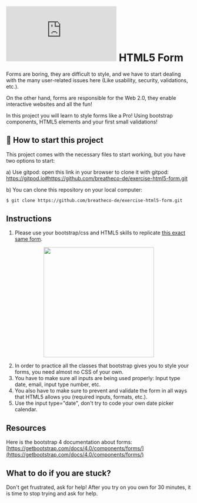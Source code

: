 # ![alt text](https://assets.breatheco.de/apis/img/images.php?blob&random&cat=icon&tags=breathecode,32)  HTML5 Form

Forms are boring, they are difficult to style, and we have to start dealing with the many user-related issues here (Like usability, security, validations, etc.).

On the other hand, forms are responsible for the Web 2.0, they enable interactive websites and all the fun!

In this project you will learn to style forms like a Pro! Using bootstrap components, HTML5 elements and your first small validations!

## 🌱  How to start this project

This project comes with the necessary files to start working, but you have two options to start:

a) Use gitpod: open this link in your browser to clone it with gitpod: https://gitpod.io#https://github.com/breatheco-de/exercise-html5-form.git

b) You can clone this repository on your local computer:
```sh
$ git clone https://github.com/breatheco-de/exercise-html5-form.git
````

## Instructions

1. Please use your bootstrap/css and HTML5 skills to replicate [this exact same form](https://github.com/breatheco-de/html5-form/blob/master/preview.png?raw=true).

<p align="center"><img src="https://github.com/breatheco-de/html5-form/blob/master/preview.png?raw=true" height="300" /></p>

2. In order to practice all the classes that bootstrap gives you to style your forms, you need almost no CSS of your own.
3. You have to make sure all inputs are being used properly: Input type date, email, input type number, etc.
4. You also have to make sure to prevent and validate the form in all ways that HTML5 allows you (required inputs, formats, etc.).
5. Use the input type="date", don't try to code your own date picker calendar.

## Resources

Here is the bootstrap 4 documentation about forms: [https://getbootstrap.com/docs/4.0/components/forms/](https://getbootstrap.com/docs/4.0/components/forms/)

## What to do if you are stuck?

Don't get frustrated, ask for help! After you try on you own for 30 minutes, it is time to stop trying and ask for help.
